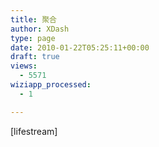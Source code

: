 ```yaml
---
title: 聚合
author: XDash
type: page
date: 2010-01-22T05:25:11+00:00
draft: true
views:
  - 5571
wiziapp_processed:
  - 1

---
```

<div>
  [lifestream]
</div>